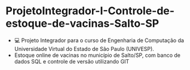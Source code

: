 # ProjetoIntegrador-I-Controle-de-estoque-de-vacinas-Salto-SP

- 💻 Projeto Integrador para o curso de Engenharia de Computação da Universidade Virtual do Estado de São Paulo (UNIVESP). 
- Estoque online de vacinas no município de Salto/SP, com banco de dados SQL e controle de versão utilizando GIT
